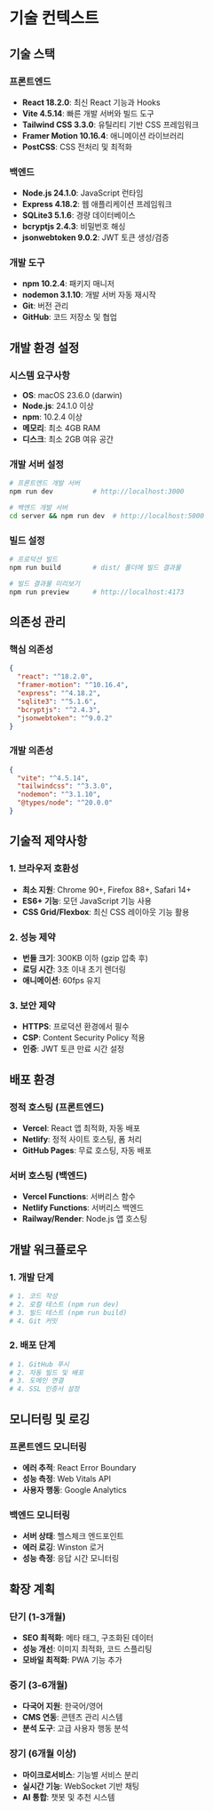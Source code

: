 # 기술 컨텍스트

## 기술 스택

### 프론트엔드
- **React 18.2.0**: 최신 React 기능과 Hooks
- **Vite 4.5.14**: 빠른 개발 서버와 빌드 도구
- **Tailwind CSS 3.3.0**: 유틸리티 기반 CSS 프레임워크
- **Framer Motion 10.16.4**: 애니메이션 라이브러리
- **PostCSS**: CSS 전처리 및 최적화

### 백엔드
- **Node.js 24.1.0**: JavaScript 런타임
- **Express 4.18.2**: 웹 애플리케이션 프레임워크
- **SQLite3 5.1.6**: 경량 데이터베이스
- **bcryptjs 2.4.3**: 비밀번호 해싱
- **jsonwebtoken 9.0.2**: JWT 토큰 생성/검증

### 개발 도구
- **npm 10.2.4**: 패키지 매니저
- **nodemon 3.1.10**: 개발 서버 자동 재시작
- **Git**: 버전 관리
- **GitHub**: 코드 저장소 및 협업

## 개발 환경 설정

### 시스템 요구사항
- **OS**: macOS 23.6.0 (darwin)
- **Node.js**: 24.1.0 이상
- **npm**: 10.2.4 이상
- **메모리**: 최소 4GB RAM
- **디스크**: 최소 2GB 여유 공간

### 개발 서버 설정
```bash
# 프론트엔드 개발 서버
npm run dev          # http://localhost:3000

# 백엔드 개발 서버
cd server && npm run dev  # http://localhost:5000
```

### 빌드 설정
```bash
# 프로덕션 빌드
npm run build        # dist/ 폴더에 빌드 결과물

# 빌드 결과물 미리보기
npm run preview      # http://localhost:4173
```

## 의존성 관리

### 핵심 의존성
```json
{
  "react": "^18.2.0",
  "framer-motion": "^10.16.4",
  "express": "^4.18.2",
  "sqlite3": "^5.1.6",
  "bcryptjs": "^2.4.3",
  "jsonwebtoken": "^9.0.2"
}
```

### 개발 의존성
```json
{
  "vite": "^4.5.14",
  "tailwindcss": "^3.3.0",
  "nodemon": "^3.1.10",
  "@types/node": "^20.0.0"
}
```

## 기술적 제약사항

### 1. 브라우저 호환성
- **최소 지원**: Chrome 90+, Firefox 88+, Safari 14+
- **ES6+ 기능**: 모던 JavaScript 기능 사용
- **CSS Grid/Flexbox**: 최신 CSS 레이아웃 기능 활용

### 2. 성능 제약
- **번들 크기**: 300KB 이하 (gzip 압축 후)
- **로딩 시간**: 3초 이내 초기 렌더링
- **애니메이션**: 60fps 유지

### 3. 보안 제약
- **HTTPS**: 프로덕션 환경에서 필수
- **CSP**: Content Security Policy 적용
- **인증**: JWT 토큰 만료 시간 설정

## 배포 환경

### 정적 호스팅 (프론트엔드)
- **Vercel**: React 앱 최적화, 자동 배포
- **Netlify**: 정적 사이트 호스팅, 폼 처리
- **GitHub Pages**: 무료 호스팅, 자동 배포

### 서버 호스팅 (백엔드)
- **Vercel Functions**: 서버리스 함수
- **Netlify Functions**: 서버리스 백엔드
- **Railway/Render**: Node.js 앱 호스팅

## 개발 워크플로우

### 1. 개발 단계
```bash
# 1. 코드 작성
# 2. 로컬 테스트 (npm run dev)
# 3. 빌드 테스트 (npm run build)
# 4. Git 커밋
```

### 2. 배포 단계
```bash
# 1. GitHub 푸시
# 2. 자동 빌드 및 배포
# 3. 도메인 연결
# 4. SSL 인증서 설정
```

## 모니터링 및 로깅

### 프론트엔드 모니터링
- **에러 추적**: React Error Boundary
- **성능 측정**: Web Vitals API
- **사용자 행동**: Google Analytics

### 백엔드 모니터링
- **서버 상태**: 헬스체크 엔드포인트
- **에러 로깅**: Winston 로거
- **성능 측정**: 응답 시간 모니터링

## 확장 계획

### 단기 (1-3개월)
- **SEO 최적화**: 메타 태그, 구조화된 데이터
- **성능 개선**: 이미지 최적화, 코드 스플리팅
- **모바일 최적화**: PWA 기능 추가

### 중기 (3-6개월)
- **다국어 지원**: 한국어/영어
- **CMS 연동**: 콘텐츠 관리 시스템
- **분석 도구**: 고급 사용자 행동 분석

### 장기 (6개월 이상)
- **마이크로서비스**: 기능별 서비스 분리
- **실시간 기능**: WebSocket 기반 채팅
- **AI 통합**: 챗봇 및 추천 시스템
